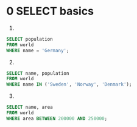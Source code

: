 # 0 SELECT basics

1. 
```sql
SELECT population
FROM world
WHERE name = 'Germany';
```

2.
```sql
SELECT name, population
FROM world
WHERE name IN ('Sweden', 'Norway', 'Denmark');
```

3.
```sql
SELECT name, area
FROM world
WHERE area BETWEEN 200000 AND 250000;
```